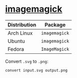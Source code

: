 # [imagemagick](https://github.com/ImageMagick/ImageMagick)

| Distribution | Package       |
| ------------ | ------------- |
| Arch Linux   | `imagemagick` |
| Ubuntu       | `imagemagick` |
| Fedora       | `ImageMagick` |

Convert `.svg` to `.png`:

```sh
convert input.svg output.png
```
